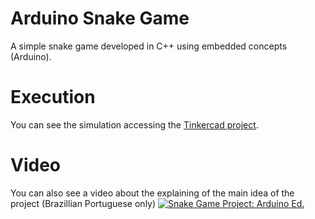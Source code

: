 # Arduino Snake Game
A simple snake game developed in C++ using embedded concepts (Arduino).


# Execution
You can see the simulation accessing the [Tinkercad project](https://www.tinkercad.com/things/1GP2fQXqaZ9).

# Video
You can also see a video about the explaining of the main idea of the project (Brazillian Portuguese only)
[![Snake Game Project: Arduino Ed.](https://img.youtube.com/vi/g-i_t360Jb/0.jpg)](https://www.youtube.com/watch?v=g-i_t360JbU)
